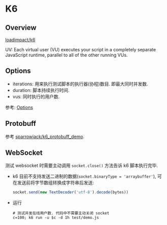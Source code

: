 # K6

## Overview
[loadimpact/k6](https://github.com/loadimpact/k6#overview)

UV: Each virtual user (VU) executes your script in a completely separate JavaScript runtime, parallel to all of the other running VUs. 

## Options
* iterations: 用来执行测试脚本的执行器(协程)数目. 即最大同时并发数.
* duration: 脚本持续执行时间.
* vus: 同时执行的用户数.

参考: [Options](https://docs.k6.io/docs/options)

## Protobuff
参考 [sparrowjack/k6_protobuff_demo](https://github.com/sparrowjack/k6_protobuff_demo).

## WebSocket
测试 websocket 时需要主动调用 `socket.close()` 方法告诉 k6 脚本执行完毕.

* k6 目前不支持发送二进制的数据(`socket.binaryType = 'arraybuffer'`), 可在发送前将字节数组转换成字符串后发送:

    ```js
    socket.send(new TextDecoder('utf-8').decode(bytes))
    ```
    
    
* 运行

    ```shell
    # 测试并发在线用户数. 代码中不需要主动关闭 socket
    c=100; k6 run -u $c -d 1h test/demo.js
    ```    